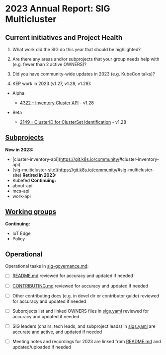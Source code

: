 # 2023 Annual Report: SIG Multicluster

## Current initiatives and Project Health

1. What work did the SIG do this year that should be highlighted?

<!--
   Some example items that might be worth highlighting:
   - Major KEP advancement
   - Important initiatives that aren't tracked via KEPs
   - Paying down significant tech debt
   - Governance and leadership changes
-->

2. Are there any areas and/or subprojects that your group needs help with (e.g. fewer than 2 active OWNERS)?

<!--
   Note: This list is generated from the KEP metadata in kubernetes/enhancements repository.
      If you find any discrepancy in the generated list here, please check the KEP metadata.
      Please raise an issue in kubernetes/community, if the KEP metadata is correct but the generated list is incorrect.
-->

3. Did you have community-wide updates in 2023 (e.g. KubeCon talks)?

<!--
  Examples include links to email, slides, or recordings.
-->

4. KEP work in 2023 (v1.27, v1.28, v1.29):

  - Alpha
    - [4322 - Inventory Cluster API](https://github.com/kubernetes/enhancements/tree/master/keps/sig-multicluster/4322-cluster-inventory) - v1.28

  - Beta
    - [2149 - ClusterID for ClusterSet Identification](https://github.com/kubernetes/enhancements/tree/master/keps/sig-multicluster/2149-clusterid) - v1.28


## [Subprojects](https://git.k8s.io/community/sig-multicluster#subprojects)


**New in 2023:**
  - [cluster-inventory-api](https://git.k8s.io/community/<no value>#cluster-inventory-api)
  - [sig-multicluster-site](https://git.k8s.io/community/<no value>#sig-multicluster-site)
**Retired in 2023:**
  - Kubefed
**Continuing:**
  - about-api
  - mcs-api
  - work-api

## [Working groups](https://git.k8s.io/community/sig-multicluster#working-groups)

**Continuing:**
 - IoT Edge
 - Policy

## Operational

Operational tasks in [sig-governance.md]:
- [ ] [README.md] reviewed for accuracy and updated if needed
- [ ] [CONTRIBUTING.md] reviewed for accuracy and updated if needed
- [ ] Other contributing docs (e.g. in devel dir or contributor guide) reviewed for accuracy and updated if needed
- [ ] Subprojects list and linked OWNERS files in [sigs.yaml] reviewed for accuracy and updated if needed
- [ ] SIG leaders (chairs, tech leads, and subproject leads) in [sigs.yaml] are accurate and active, and updated if needed
- [ ] Meeting notes and recordings for 2023 are linked from [README.md] and updated/uploaded if needed


[CONTRIBUTING.md]: https://git.k8s.io/community/sig-multicluster/CONTRIBUTING.md
[sig-governance.md]: https://git.k8s.io/community/committee-steering/governance/sig-governance.md
[README.md]: https://git.k8s.io/community/sig-multicluster/README.md
[sigs.yaml]: https://git.k8s.io/community/sigs.yaml
[devel]: https://git.k8s.io/community/contributors/devel/README.md
